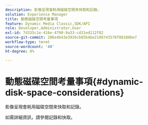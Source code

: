 ```yaml
---
description: 影像呈現會耗用磁碟空間來快取和記錄。
solution: Experience Manager
title: 動態磁碟空間考量事項
feature: Dynamic Media Classic,SDK/API
role: Developer,Administrator,User
exl-id: 7d335c1e-416e-4790-9a33-cd31ed112f82
source-git-commit: 206e4643e3926cb85b4be2189743578f88180be7
workflow-type: tm+mt
source-wordcount: '40'
ht-degree: 0%

---
```


# 動態磁碟空間考量事項{#dynamic-disk-space-considerations}

影像呈現會耗用磁碟空間來快取和記錄。

如需詳細資訊，請參閱記錄和快取。

